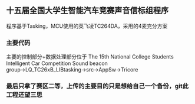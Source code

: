 ## 十五届全国大学生智能汽车竞赛声音信标组程序

程序基于Tasking，MCU使用的英飞凌TC264DA，采用的4麦克分方案

### 主要代码

主要的控制部分+数据处理部分位于
The 15th National College Students Intelligent Car Competition Sound beacon group→LQ_TC26xB_LIBtasking→src→AppSw→Tricore

### 最后只拿了赛区二等，上传的主要目的只是想给自己一个备份，git此工程还望三思